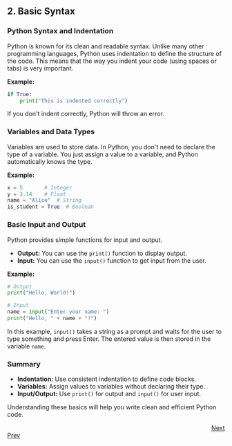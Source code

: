 ## 2. Basic Syntax

### Python Syntax and Indentation
Python is known for its clean and readable syntax. Unlike many other programming languages, Python uses indentation to define the structure of the code. This means that the way you indent your code (using spaces or tabs) is very important.

**Example:**
```python
if True:
    print("This is indented correctly")
```

If you don't indent correctly, Python will throw an error.

### Variables and Data Types
Variables are used to store data. In Python, you don't need to declare the type of a variable. You just assign a value to a variable, and Python automatically knows the type.

**Example:**
```python
x = 5       # Integer
y = 3.14    # Float
name = "Alice"  # String
is_student = True  # Boolean
```

### Basic Input and Output
Python provides simple functions for input and output.

- **Output:** You can use the `print()` function to display output.
- **Input:** You can use the `input()` function to get input from the user.

**Example:**
```python
# Output
print("Hello, World!")

# Input
name = input("Enter your name: ")
print("Hello, " + name + "!")
```

In this example, `input()` takes a string as a prompt and waits for the user to type something and press Enter. The entered value is then stored in the variable `name`.

### Summary
- **Indentation:** Use consistent indentation to define code blocks.
- **Variables:** Assign values to variables without declaring their type.
- **Input/Output:** Use `print()` for output and `input()` for user input.

Understanding these basics will help you write clean and efficient Python code.

<div style="text-align: right;">
    <a href="3.md">Next</a>
</div>
<div style="text-align: left;">
    <a href="1.md">Prev</a>
</div>
